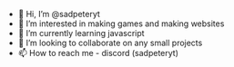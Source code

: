 - 👋 Hi, I’m @sadpeteryt
- 👀 I’m interested in making games and making websites 
- 🌱 I’m currently learning javascript
- 💞️ I’m looking to collaborate on any small projects
- 📫 How to reach me - discord (sadpeteryt)

<!---
sadpeteryt/sadpeteryt is a ✨ special ✨ repository because its `README.md` (this file) appears on your GitHub profile.
You can click the Preview link to take a look at your changes.
--->
